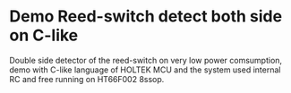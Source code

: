 # Demo Reed-switch detect both side on C-like
Double side detector of the reed-switch on very low power comsumption, demo with C-like language of HOLTEK MCU and the system used internal RC and free running on HT66F002 8ssop.